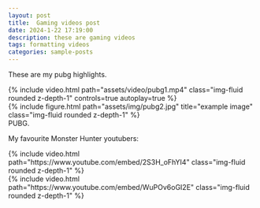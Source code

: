 ```yaml
---
layout: post
title:  Gaming videos post
date: 2024-1-22 17:19:00
description: these are gaming videos
tags: formatting videos
categories: sample-posts
---
```

These are my pubg highlights.

<div class="row mt-3">
    <div class="col-sm mt-3 mt-md-0">
        {% include video.html path="assets/video/pubg1.mp4" class="img-fluid rounded z-depth-1" controls=true autoplay=true %}
    </div>
    <div class="col-sm mt-3 mt-md-0">
        {% include figure.html path="assets/img/pubg2.jpg" title="example image" class="img-fluid rounded z-depth-1" %}
    </div>
</div>
<div class="caption">
    PUBG.
</div>

My favourite Monster Hunter youtubers:

<div class="row mt-3">
    <div class="col-sm mt-3 mt-md-0">
        {% include video.html path="https://www.youtube.com/embed/2S3H_oFhYI4" class="img-fluid rounded z-depth-1" %}
    </div>
    <div class="col-sm mt-3 mt-md-0">
        {% include video.html path="https://www.youtube.com/embed/WuPOv6oGI2E" class="img-fluid rounded z-depth-1" %}
    </div>
</div>